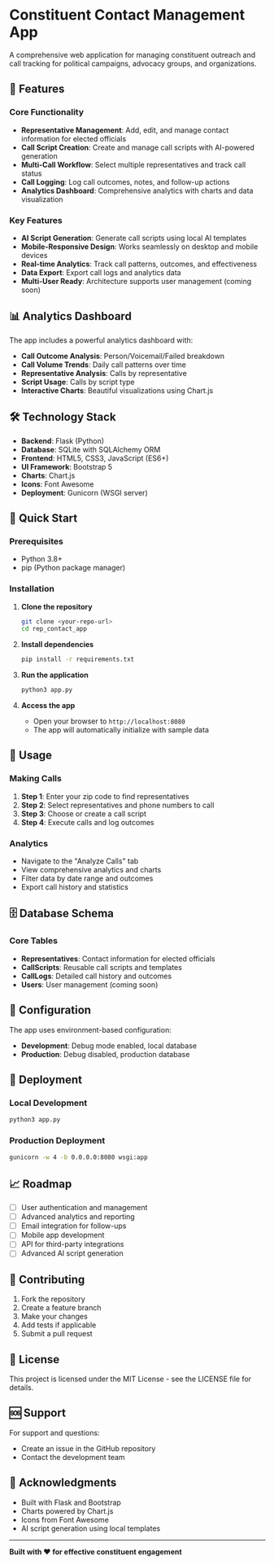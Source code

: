 # Constituent Contact Management App

A comprehensive web application for managing constituent outreach and call tracking for political campaigns, advocacy groups, and organizations.

## 🚀 Features

### Core Functionality
- **Representative Management**: Add, edit, and manage contact information for elected officials
- **Call Script Creation**: Create and manage call scripts with AI-powered generation
- **Multi-Call Workflow**: Select multiple representatives and track call status
- **Call Logging**: Log call outcomes, notes, and follow-up actions
- **Analytics Dashboard**: Comprehensive analytics with charts and data visualization

### Key Features
- **AI Script Generation**: Generate call scripts using local AI templates
- **Mobile-Responsive Design**: Works seamlessly on desktop and mobile devices
- **Real-time Analytics**: Track call patterns, outcomes, and effectiveness
- **Data Export**: Export call logs and analytics data
- **Multi-User Ready**: Architecture supports user management (coming soon)

## 📊 Analytics Dashboard

The app includes a powerful analytics dashboard with:
- **Call Outcome Analysis**: Person/Voicemail/Failed breakdown
- **Call Volume Trends**: Daily call patterns over time
- **Representative Analysis**: Calls by representative
- **Script Usage**: Calls by script type
- **Interactive Charts**: Beautiful visualizations using Chart.js

## 🛠️ Technology Stack

- **Backend**: Flask (Python)
- **Database**: SQLite with SQLAlchemy ORM
- **Frontend**: HTML5, CSS3, JavaScript (ES6+)
- **UI Framework**: Bootstrap 5
- **Charts**: Chart.js
- **Icons**: Font Awesome
- **Deployment**: Gunicorn (WSGI server)

## 🚀 Quick Start

### Prerequisites
- Python 3.8+
- pip (Python package manager)

### Installation

1. **Clone the repository**
   ```bash
   git clone <your-repo-url>
   cd rep_contact_app
   ```

2. **Install dependencies**
   ```bash
   pip install -r requirements.txt
   ```

3. **Run the application**
   ```bash
   python3 app.py
   ```

4. **Access the app**
   - Open your browser to `http://localhost:8080`
   - The app will automatically initialize with sample data

## 📱 Usage

### Making Calls
1. **Step 1**: Enter your zip code to find representatives
2. **Step 2**: Select representatives and phone numbers to call
3. **Step 3**: Choose or create a call script
4. **Step 4**: Execute calls and log outcomes

### Analytics
- Navigate to the "Analyze Calls" tab
- View comprehensive analytics and charts
- Filter data by date range and outcomes
- Export call history and statistics

## 🗄️ Database Schema

### Core Tables
- **Representatives**: Contact information for elected officials
- **CallScripts**: Reusable call scripts and templates
- **CallLogs**: Detailed call history and outcomes
- **Users**: User management (coming soon)

## 🔧 Configuration

The app uses environment-based configuration:
- **Development**: Debug mode enabled, local database
- **Production**: Debug disabled, production database

## 🚀 Deployment

### Local Development
```bash
python3 app.py
```

### Production Deployment
```bash
gunicorn -w 4 -b 0.0.0.0:8080 wsgi:app
```

## 📈 Roadmap

- [ ] User authentication and management
- [ ] Advanced analytics and reporting
- [ ] Email integration for follow-ups
- [ ] Mobile app development
- [ ] API for third-party integrations
- [ ] Advanced AI script generation

## 🤝 Contributing

1. Fork the repository
2. Create a feature branch
3. Make your changes
4. Add tests if applicable
5. Submit a pull request

## 📄 License

This project is licensed under the MIT License - see the LICENSE file for details.

## 🆘 Support

For support and questions:
- Create an issue in the GitHub repository
- Contact the development team

## 🙏 Acknowledgments

- Built with Flask and Bootstrap
- Charts powered by Chart.js
- Icons from Font Awesome
- AI script generation using local templates

---

**Built with ❤️ for effective constituent engagement** 